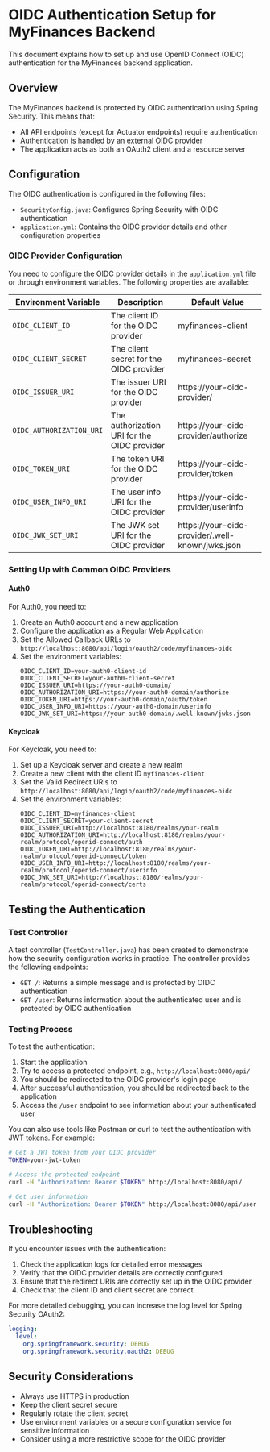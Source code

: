 # OIDC Authentication Setup for MyFinances Backend

This document explains how to set up and use OpenID Connect (OIDC) authentication for the MyFinances backend application.

## Overview

The MyFinances backend is protected by OIDC authentication using Spring Security. This means that:

- All API endpoints (except for Actuator endpoints) require authentication
- Authentication is handled by an external OIDC provider
- The application acts as both an OAuth2 client and a resource server

## Configuration

The OIDC authentication is configured in the following files:

- `SecurityConfig.java`: Configures Spring Security with OIDC authentication
- `application.yml`: Contains the OIDC provider details and other configuration properties

### OIDC Provider Configuration

You need to configure the OIDC provider details in the `application.yml` file or through environment variables. The following properties are available:

| Environment Variable | Description | Default Value |
|---------------------|-------------|---------------|
| `OIDC_CLIENT_ID` | The client ID for the OIDC provider | myfinances-client |
| `OIDC_CLIENT_SECRET` | The client secret for the OIDC provider | myfinances-secret |
| `OIDC_ISSUER_URI` | The issuer URI for the OIDC provider | https://your-oidc-provider/ |
| `OIDC_AUTHORIZATION_URI` | The authorization URI for the OIDC provider | https://your-oidc-provider/authorize |
| `OIDC_TOKEN_URI` | The token URI for the OIDC provider | https://your-oidc-provider/token |
| `OIDC_USER_INFO_URI` | The user info URI for the OIDC provider | https://your-oidc-provider/userinfo |
| `OIDC_JWK_SET_URI` | The JWK set URI for the OIDC provider | https://your-oidc-provider/.well-known/jwks.json |

### Setting Up with Common OIDC Providers

#### Auth0

For Auth0, you need to:

1. Create an Auth0 account and a new application
2. Configure the application as a Regular Web Application
3. Set the Allowed Callback URLs to `http://localhost:8080/api/login/oauth2/code/myfinances-oidc`
4. Set the environment variables:
   ```
   OIDC_CLIENT_ID=your-auth0-client-id
   OIDC_CLIENT_SECRET=your-auth0-client-secret
   OIDC_ISSUER_URI=https://your-auth0-domain/
   OIDC_AUTHORIZATION_URI=https://your-auth0-domain/authorize
   OIDC_TOKEN_URI=https://your-auth0-domain/oauth/token
   OIDC_USER_INFO_URI=https://your-auth0-domain/userinfo
   OIDC_JWK_SET_URI=https://your-auth0-domain/.well-known/jwks.json
   ```

#### Keycloak

For Keycloak, you need to:

1. Set up a Keycloak server and create a new realm
2. Create a new client with the client ID `myfinances-client`
3. Set the Valid Redirect URIs to `http://localhost:8080/api/login/oauth2/code/myfinances-oidc`
4. Set the environment variables:
   ```
   OIDC_CLIENT_ID=myfinances-client
   OIDC_CLIENT_SECRET=your-client-secret
   OIDC_ISSUER_URI=http://localhost:8180/realms/your-realm
   OIDC_AUTHORIZATION_URI=http://localhost:8180/realms/your-realm/protocol/openid-connect/auth
   OIDC_TOKEN_URI=http://localhost:8180/realms/your-realm/protocol/openid-connect/token
   OIDC_USER_INFO_URI=http://localhost:8180/realms/your-realm/protocol/openid-connect/userinfo
   OIDC_JWK_SET_URI=http://localhost:8180/realms/your-realm/protocol/openid-connect/certs
   ```

## Testing the Authentication

### Test Controller

A test controller (`TestController.java`) has been created to demonstrate how the security configuration works in practice. The controller provides the following endpoints:

- `GET /`: Returns a simple message and is protected by OIDC authentication
- `GET /user`: Returns information about the authenticated user and is protected by OIDC authentication

### Testing Process

To test the authentication:

1. Start the application
2. Try to access a protected endpoint, e.g., `http://localhost:8080/api/`
3. You should be redirected to the OIDC provider's login page
4. After successful authentication, you should be redirected back to the application
5. Access the `/user` endpoint to see information about your authenticated user

You can also use tools like Postman or curl to test the authentication with JWT tokens. For example:

```bash
# Get a JWT token from your OIDC provider
TOKEN=your-jwt-token

# Access the protected endpoint
curl -H "Authorization: Bearer $TOKEN" http://localhost:8080/api/

# Get user information
curl -H "Authorization: Bearer $TOKEN" http://localhost:8080/api/user
```

## Troubleshooting

If you encounter issues with the authentication:

1. Check the application logs for detailed error messages
2. Verify that the OIDC provider details are correctly configured
3. Ensure that the redirect URIs are correctly set up in the OIDC provider
4. Check that the client ID and client secret are correct

For more detailed debugging, you can increase the log level for Spring Security OAuth2:

```yaml
logging:
  level:
    org.springframework.security: DEBUG
    org.springframework.security.oauth2: DEBUG
```

## Security Considerations

- Always use HTTPS in production
- Keep the client secret secure
- Regularly rotate the client secret
- Use environment variables or a secure configuration service for sensitive information
- Consider using a more restrictive scope for the OIDC provider
